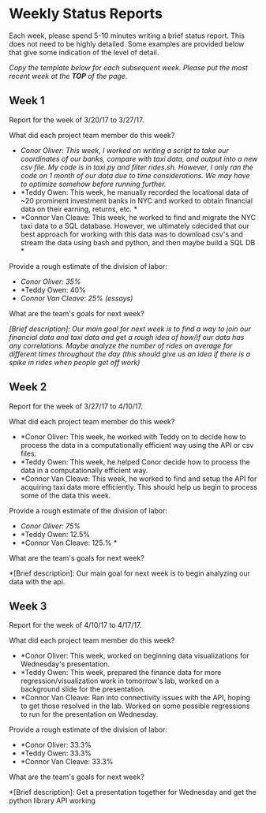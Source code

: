 # Weekly Status Reports

Each week, please spend 5-10 minutes writing a brief status report.  This does not need to be highly detailed. 
Some examples are provided below that give some indication of the level of detail.

*Copy the template below for each subsequent week.  Please put the most recent week at the **TOP** of the page.*


## Week 1

Report for the week of 3/20/17 to 3/27/17.

What did each project team member do this week?

- *Conor Oliver: This week, I worked on writing a script to take our coordinates of our banks, compare with taxi data,
 and output into a new csv file. My code is in taxi.py and filter rides.sh. However, I only ran the code on 1 month of 
 our data due to time considerations. We may have to optimize somehow before running further.*
- *Teddy Owen: This week, he manually recorded the locational data of ~20 prominent investment banks in NYC and worked
to obtain financial data on their earning, returns, etc. *
- *Connor Van Cleave: This week, he worked to find and migrate the NYC taxi data to a SQL database. However,
 we ultimately cdecided that our best approach for working with this data was to download csv's and 
 stream the data using bash and python, and then maybe build a SQL DB * 

Provide a rough estimate of the division of labor:

- *Conor Oliver: 35%*
- *Teddy Owen: 40%
- *Connor Van Cleave: 25% (essays)*

What are the team's goals for next week?

*[Brief description]: Our main goal for next week is to find a way to join our financial data and taxi data and get a rough
idea of how/if our data has any correlations. Maybe analyze the number of rides on average for different times
throughout the day (this should give us an idea if there is a spike in rides when people get off work)*

## Week 2

Report for the week of 3/27/17 to 4/10/17.

What did each project team member do this week?

- *Conor Oliver: This week, he worked with Teddy on to decide how to process the data in a computationally efficient way using the API or csv files.
- *Teddy Owen: This week, he helped Conor decide how to process the data in a computationally efficient way.
- *Connor Van Cleave: This week, he worked to find and setup the API for acquiring taxi data more efficiently. This should help us begin to process some of the data this week. 

Provide a rough estimate of the division of labor:

- *Conor Oliver: 75%*
- *Teddy Owen: 12.5%
- *Connor Van Cleave: 125.% *

What are the team's goals for next week?

*[Brief description]: Our main goal for next week is to begin analyzing our data with the api.

## Week 3

Report for the week of 4/10/17 to 4/17/17.

What did each project team member do this week?

- *Conor Oliver: This week, worked on beginning data visualizations for Wednesday's presentation.
- *Teddy Owen: This week, prepared the finance data for more regression/visualization work in tomorrow's lab, worked on a background slide for the presentation.
- *Connor Van Cleave: Ran into connectivity issues with the API, hoping to get those resolved in the lab. Worked on some possible regressions to run for the presentation on Wednesday. 

Provide a rough estimate of the division of labor:

- *Conor Oliver: 33.3%
- *Teddy Owen: 33.3%
- *Connor Van Cleave: 33.3% 

What are the team's goals for next week?

*[Brief description]: Get a presentation together for Wednesday and get the python library API working


